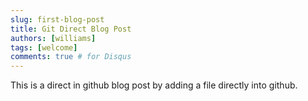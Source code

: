 ```yaml
---
slug: first-blog-post
title: Git Direct Blog Post
authors: [williams]
tags: [welcome]
comments: true # for Disqus
---
```


This is a direct in github blog post by adding a file directly into github.
